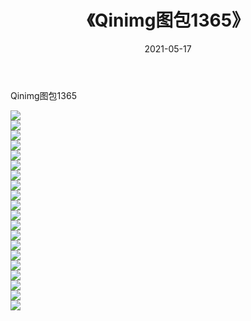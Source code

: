 ﻿---
layout: post
title:  《Qinimg图包1365》
date:   2021-05-17
img: http://imgx.orgx.ga/Qinimg图包/Qinimg图包1365/000.jpg
categories: [美女, 清纯, 唯美]
---

Qinimg图包1365

 ![](http://imgx.orgx.ga/Qinimg图包/Qinimg图包1365/001.jpg) <br>![](http://imgx.orgx.ga/Qinimg图包/Qinimg图包1365/002.jpg) <br>![](http://imgx.orgx.ga/Qinimg图包/Qinimg图包1365/003.jpg) <br>![](http://imgx.orgx.ga/Qinimg图包/Qinimg图包1365/004.jpg) <br>![](http://imgx.orgx.ga/Qinimg图包/Qinimg图包1365/005.jpg) <br>![](http://imgx.orgx.ga/Qinimg图包/Qinimg图包1365/006.jpg) <br>![](http://imgx.orgx.ga/Qinimg图包/Qinimg图包1365/007.jpg) <br>![](http://imgx.orgx.ga/Qinimg图包/Qinimg图包1365/008.jpg) <br>![](http://imgx.orgx.ga/Qinimg图包/Qinimg图包1365/009.jpg) <br>![](http://imgx.orgx.ga/Qinimg图包/Qinimg图包1365/010.jpg) <br>![](http://imgx.orgx.ga/Qinimg图包/Qinimg图包1365/011.jpg) <br>![](http://imgx.orgx.ga/Qinimg图包/Qinimg图包1365/012.jpg) <br>![](http://imgx.orgx.ga/Qinimg图包/Qinimg图包1365/013.jpg) <br>![](http://imgx.orgx.ga/Qinimg图包/Qinimg图包1365/014.jpg) <br>![](http://imgx.orgx.ga/Qinimg图包/Qinimg图包1365/015.jpg) <br>![](http://imgx.orgx.ga/Qinimg图包/Qinimg图包1365/016.jpg) <br>![](http://imgx.orgx.ga/Qinimg图包/Qinimg图包1365/017.jpg) <br>![](http://imgx.orgx.ga/Qinimg图包/Qinimg图包1365/018.jpg) <br>![](http://imgx.orgx.ga/Qinimg图包/Qinimg图包1365/019.jpg) <br>![](http://imgx.orgx.ga/Qinimg图包/Qinimg图包1365/020.jpg) <br>